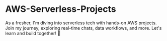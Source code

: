 # AWS-Serverless-Projects
As a fresher, I'm diving into serverless tech with hands-on AWS projects. Join my journey, exploring real-time chats, data workflows, and more. Let's learn and build together! 🚀

